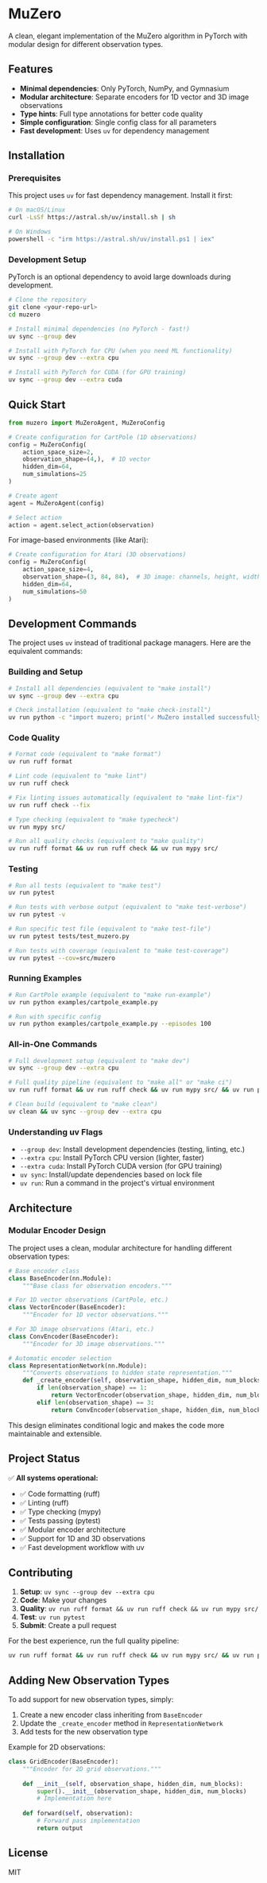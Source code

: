 # MuZero

A clean, elegant implementation of the MuZero algorithm in PyTorch with modular design for different observation types.

## Features

- **Minimal dependencies**: Only PyTorch, NumPy, and Gymnasium
- **Modular architecture**: Separate encoders for 1D vector and 3D image observations
- **Type hints**: Full type annotations for better code quality
- **Simple configuration**: Single config class for all parameters
- **Fast development**: Uses `uv` for dependency management

## Installation

### Prerequisites

This project uses `uv` for fast dependency management. Install it first:

```bash
# On macOS/Linux
curl -LsSf https://astral.sh/uv/install.sh | sh

# On Windows
powershell -c "irm https://astral.sh/uv/install.ps1 | iex"
```

### Development Setup

PyTorch is an optional dependency to avoid large downloads during development.

```bash
# Clone the repository
git clone <your-repo-url>
cd muzero

# Install minimal dependencies (no PyTorch - fast!)
uv sync --group dev

# Install with PyTorch for CPU (when you need ML functionality)
uv sync --group dev --extra cpu

# Install with PyTorch for CUDA (for GPU training)
uv sync --group dev --extra cuda
```

## Quick Start

```python
from muzero import MuZeroAgent, MuZeroConfig

# Create configuration for CartPole (1D observations)
config = MuZeroConfig(
    action_space_size=2,
    observation_shape=(4,),  # 1D vector
    hidden_dim=64,
    num_simulations=25
)

# Create agent
agent = MuZeroAgent(config)

# Select action
action = agent.select_action(observation)
```

For image-based environments (like Atari):

```python
# Create configuration for Atari (3D observations)
config = MuZeroConfig(
    action_space_size=4,
    observation_shape=(3, 84, 84),  # 3D image: channels, height, width
    hidden_dim=64,
    num_simulations=50
)
```

## Development Commands

The project uses `uv` instead of traditional package managers. Here are the equivalent commands:

### Building and Setup
```bash
# Install all dependencies (equivalent to "make install")
uv sync --group dev --extra cpu

# Check installation (equivalent to "make check-install")
uv run python -c "import muzero; print('✓ MuZero installed successfully')"
```

### Code Quality
```bash
# Format code (equivalent to "make format")
uv run ruff format

# Lint code (equivalent to "make lint")
uv run ruff check

# Fix linting issues automatically (equivalent to "make lint-fix")
uv run ruff check --fix

# Type checking (equivalent to "make typecheck")
uv run mypy src/

# Run all quality checks (equivalent to "make quality")
uv run ruff format && uv run ruff check && uv run mypy src/
```

### Testing
```bash
# Run all tests (equivalent to "make test")
uv run pytest

# Run tests with verbose output (equivalent to "make test-verbose")
uv run pytest -v

# Run specific test file (equivalent to "make test-file")
uv run pytest tests/test_muzero.py

# Run tests with coverage (equivalent to "make test-coverage")
uv run pytest --cov=src/muzero
```

### Running Examples
```bash
# Run CartPole example (equivalent to "make run-example")
uv run python examples/cartpole_example.py

# Run with specific config
uv run python examples/cartpole_example.py --episodes 100
```

### All-in-One Commands
```bash
# Full development setup (equivalent to "make dev")
uv sync --group dev --extra cpu

# Full quality pipeline (equivalent to "make all" or "make ci")
uv run ruff format && uv run ruff check && uv run mypy src/ && uv run pytest

# Clean build (equivalent to "make clean")
uv clean && uv sync --group dev --extra cpu
```

### Understanding uv Flags

- `--group dev`: Install development dependencies (testing, linting, etc.)
- `--extra cpu`: Install PyTorch CPU version (lighter, faster)
- `--extra cuda`: Install PyTorch CUDA version (for GPU training)
- `uv sync`: Install/update dependencies based on lock file
- `uv run`: Run a command in the project's virtual environment

## Architecture

### Modular Encoder Design

The project uses a clean, modular architecture for handling different observation types:

```python
# Base encoder class
class BaseEncoder(nn.Module):
    """Base class for observation encoders."""

# For 1D vector observations (CartPole, etc.)
class VectorEncoder(BaseEncoder):
    """Encoder for 1D vector observations."""

# For 3D image observations (Atari, etc.)
class ConvEncoder(BaseEncoder):
    """Encoder for 3D image observations."""

# Automatic encoder selection
class RepresentationNetwork(nn.Module):
    """Converts observations to hidden state representation."""
    def _create_encoder(self, observation_shape, hidden_dim, num_blocks):
        if len(observation_shape) == 1:
            return VectorEncoder(observation_shape, hidden_dim, num_blocks)
        elif len(observation_shape) == 3:
            return ConvEncoder(observation_shape, hidden_dim, num_blocks)
```

This design eliminates conditional logic and makes the code more maintainable and extensible.

## Project Status

✅ **All systems operational:**
- ✅ Code formatting (ruff)
- ✅ Linting (ruff) 
- ✅ Type checking (mypy)
- ✅ Tests passing (pytest)
- ✅ Modular encoder architecture
- ✅ Support for 1D and 3D observations
- ✅ Fast development workflow with uv

## Contributing

1. **Setup**: `uv sync --group dev --extra cpu`
2. **Code**: Make your changes
3. **Quality**: `uv run ruff format && uv run ruff check && uv run mypy src/`
4. **Test**: `uv run pytest`
5. **Submit**: Create a pull request

For the best experience, run the full quality pipeline:
```bash
uv run ruff format && uv run ruff check && uv run mypy src/ && uv run pytest
```

## Adding New Observation Types

To add support for new observation types, simply:

1. Create a new encoder class inheriting from `BaseEncoder`
2. Update the `_create_encoder` method in `RepresentationNetwork`
3. Add tests for the new observation type

Example for 2D observations:
```python
class GridEncoder(BaseEncoder):
    """Encoder for 2D grid observations."""
    
    def __init__(self, observation_shape, hidden_dim, num_blocks):
        super().__init__(observation_shape, hidden_dim, num_blocks)
        # Implementation here
        
    def forward(self, observation):
        # Forward pass implementation
        return output
```

## License

MIT